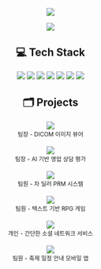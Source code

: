 <p align="center">
  <a href="https://github.com/Chanyoung3" target="_blank">
    <img src="https://github-readme-stats.vercel.app/api?username=Chanyoung3&show_icons=true&theme=radical" />
  </a>
</p>

<p align="center">
  <img src="https://github-readme-stats.vercel.app/api/top-langs/?username=Chanyoung3&layout=compact&theme=radical" />
</p>  

<h2 align="center">💻 Tech Stack</h2>
<p align="center">
  <img src="https://img.shields.io/badge/HTML5-E34F26?style=flat&logo=HTML5&logoColor=white">
  <img src="https://img.shields.io/badge/CSS3-1572B6?style=flat&logo=CSS3&logoColor=white">
  <img src="https://img.shields.io/badge/Java-007396?style=flat&logo=Java&logoColor=white">
  <img src="https://img.shields.io/badge/Python-3776AB?style=flat&logo=Python&logoColor=white">
  <img src="https://img.shields.io/badge/Javascript-F7DF1E?style=flat&logo=Javascript&logoColor=white">
  <img src="https://img.shields.io/badge/MySQL-4479A1?style=flat&logo=MySQL&logoColor=white">
  <img src="https://img.shields.io/badge/Oracle-F80000?style=flat&logo=Oracle&logoColor=white">
</p>

<h2 align="center">🗂️ Projects</h2>
<p align="center">

  <a href="https://github.com/Chanyoung3/DIVA" target="_blank">
    <img src="https://img.shields.io/badge/LEADER-DIVA-557531?style=for-the-badge" />
  </a> <br>
  <sub>팀장 - DICOM 이미지 뷰어</sub>
  <br><br>

  <a href="https://github.com/Chanyoung3/SalesScoreAi" target="_blank">
    <img src="https://img.shields.io/badge/LEADER-SalesScoreAi-2563EB?style=for-the-badge" />
  </a> <br>
  <sub>팀장 - AI 기반 영업 상담 평가</sub>
  <br><br>

  <a href="https://github.com/Chanyoung3/DATAUP" target="_blank">
    <img src="https://img.shields.io/badge/MEMBER-DATAUP-808080?style=for-the-badge" />
  </a> <br>
  <sub>팀원 - 차 딜러 PRM 시스템</sub>
  <br><br>

  <a href="https://github.com/Chanyoung3/AYEN" target="_blank">
    <img src="https://img.shields.io/badge/MEMBER-AYEN-A9A9A9?style=for-the-badge" />
  </a> <br>
  <sub>팀원 - 텍스트 기반 RPG 게임</sub>
  <br><br>

  <a href="https://github.com/Chanyoung3/MYSNS" target="_blank">
    <img src="https://img.shields.io/badge/SOLO-MYSNS-FF4023?style=for-the-badge" />
  </a> <br>
  <sub>개인 - 간단한 소셜 네트워크 서비스</sub>
  <br><br>

  <a href="https://github.com/Chanyoung3/FESTIVALAPP" target="_blank">
    <img src="https://img.shields.io/badge/MEMBER-FESTIVALAPP-87CEEB?style=for-the-badge" />
  </a> <br>
  <sub>팀원 - 축제 일정 안내 모바일 앱</sub>
</p>
